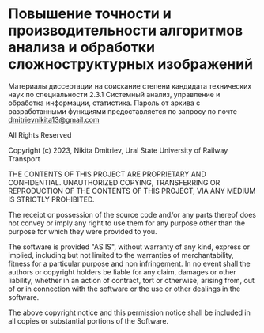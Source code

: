 # Повышение точности и производительности алгоритмов анализа и обработки сложноструктурных изображений
Материалы диссертации на соискание степени кандидата технических наук
по специальности 2.3.1 Системный анализ, управление и обработка информации, статистика. 
Пароль от архива с разработанными функциями предоставляется по запросу по почте dmitrievnikita13@gmail.com 

All Rights Reserved

Copyright (c) 2023, Nikita Dmitriev, Ural State University of Railway Transport

THE CONTENTS OF THIS PROJECT ARE PROPRIETARY AND CONFIDENTIAL.
UNAUTHORIZED COPYING, TRANSFERRING OR REPRODUCTION OF THE CONTENTS OF THIS PROJECT, VIA ANY MEDIUM IS STRICTLY PROHIBITED.

The receipt or possession of the source code and/or any parts thereof does not convey or imply any right to use them
for any purpose other than the purpose for which they were provided to you.

The software is provided "AS IS", without warranty of any kind, express or implied, including but not limited to
the warranties of merchantability, fitness for a particular purpose and non infringement.
In no event shall the authors or copyright holders be liable for any claim, damages or other liability,
whether in an action of contract, tort or otherwise, arising from, out of or in connection with the software
or the use or other dealings in the software.

The above copyright notice and this permission notice shall be included in all copies or substantial portions of the Software.
